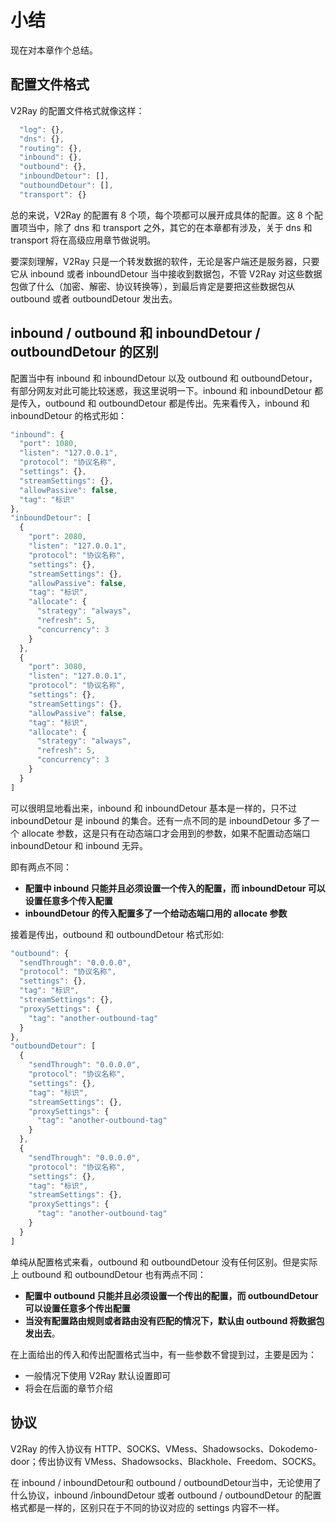 # 小结

现在对本章作个总结。

## 配置文件格式

V2Ray 的配置文件格式就像这样：

```javascript
  "log": {},
  "dns": {},
  "routing": {},
  "inbound": {},
  "outbound": {},
  "inboundDetour": [],
  "outboundDetour": [],
  "transport": {}
```

总的来说，V2Ray 的配置有 8 个项，每个项都可以展开成具体的配置。这 8 个配置项当中，除了 dns 和 transport 之外，其它的在本章都有涉及，关于 dns 和 transport 将在高级应用章节做说明。

要深刻理解，V2Ray 只是一个转发数据的软件，无论是客户端还是服务器，只要它从 inbound 或者 inboundDetour 当中接收到数据包，不管 V2Ray 对这些数据包做了什么（加密、解密、协议转换等），到最后肯定是要把这些数据包从 outbound 或者 outboundDetour 发出去。

## inbound / outbound 和 inboundDetour / outboundDetour 的区别

配置当中有 inbound 和 inboundDetour  以及 outbound 和 outboundDetour，有部分网友对此可能比较迷惑，我这里说明一下。inbound 和 inboundDetour 都是传入，outbound 和 outboundDetour 都是传出。先来看传入，inbound 和 inboundDetour 的格式形如：

```javascript
"inbound": {
  "port": 1080,
  "listen": "127.0.0.1",
  "protocol": "协议名称",
  "settings": {},
  "streamSettings": {},
  "allowPassive": false,
  "tag": "标识"
},
"inboundDetour": [
  {
    "port": 2080,
    "listen": "127.0.0.1",
    "protocol": "协议名称",
    "settings": {},
    "streamSettings": {},
    "allowPassive": false,
    "tag": "标识",
    "allocate": {
      "strategy": "always",
      "refresh": 5,
      "concurrency": 3
    }
  },
  {
    "port": 3080,
    "listen": "127.0.0.1",
    "protocol": "协议名称",
    "settings": {},
    "streamSettings": {},
    "allowPassive": false,
    "tag": "标识",
    "allocate": {
      "strategy": "always",
      "refresh": 5,
      "concurrency": 3
    }
  }
]
```

可以很明显地看出来，inbound 和 inboundDetour 基本是一样的，只不过 inboundDetour 是 inbound 的集合。还有一点不同的是 inboundDetour 多了一个 allocate 参数，这是只有在动态端口才会用到的参数，如果不配置动态端口 inboundDetour 和 inbound 无异。

即有两点不同：
* **配置中 inbound 只能并且必须设置一个传入的配置，而 inboundDetour 可以设置任意多个传入配置**
* **inboundDetour 的传入配置多了一个给动态端口用的 allocate 参数**

接着是传出，outbound 和 outboundDetour 格式形如:

```javascript
"outbound": {
  "sendThrough": "0.0.0.0",
  "protocol": "协议名称",
  "settings": {},
  "tag": "标识",
  "streamSettings": {},
  "proxySettings": {
    "tag": "another-outbound-tag"
  }  
},
"outboundDetour": [
  {
    "sendThrough": "0.0.0.0",
    "protocol": "协议名称",
    "settings": {},
    "tag": "标识",
    "streamSettings": {},
    "proxySettings": {
      "tag": "another-outbound-tag"
    }
  },
  {
    "sendThrough": "0.0.0.0",
    "protocol": "协议名称",
    "settings": {},
    "tag": "标识",
    "streamSettings": {},
    "proxySettings": {
      "tag": "another-outbound-tag"
    }
  }
]
```

单纯从配置格式来看，outbound 和 outboundDetour 没有任何区别。但是实际上 outbound 和 outboundDetour 也有两点不同：
* **配置中 outbound 只能并且必须设置一个传出的配置，而 outboundDetour 可以设置任意多个传出配置**
* **当没有配置路由规则或者路由没有匹配的情况下，默认由 outbound 将数据包发出去**。

在上面给出的传入和传出配置格式当中，有一些参数不曾提到过，主要是因为：
* 一般情况下使用 V2Ray 默认设置即可
* 将会在后面的章节介绍

## 协议

V2Ray 的传入协议有 HTTP、SOCKS、VMess、Shadowsocks、Dokodemo-door；传出协议有 VMess、Shadowsocks、Blackhole、Freedom、SOCKS。

在 inbound / inboundDetour和 outbound / outboundDetour当中，无论使用了什么协议，inbound /inboundDetour 或者 outbound / outboundDetour 的配置格式都是一样的，区别只在于不同的协议对应的 settings 内容不一样。
